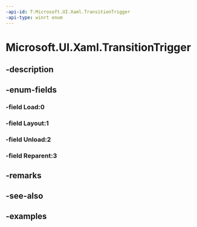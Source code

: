 ```yaml
---
-api-id: T:Microsoft.UI.Xaml.TransitionTrigger
-api-type: winrt enum
---
```


# Microsoft.UI.Xaml.TransitionTrigger

<!--
public enum TransitionTrigger
-->


## -description

## -enum-fields

### -field Load:0

### -field Layout:1

### -field Unload:2

### -field Reparent:3

## -remarks

## -see-also

## -examples


